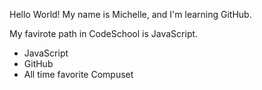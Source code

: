 Hello World! My name is Michelle, and I'm learning GitHub.

My favirote path in CodeSchool is JavaScript.

* JavaScript
* GitHub
* All time favorite Compuset
